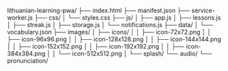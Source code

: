 lithuanian-learning-pwa/
├── index.html
├── manifest.json
├── service-worker.js
├── css/
│   └── styles.css
├── js/
│   ├── app.js
│   ├── lessons.js
│   ├── streak.js
│   ├── storage.js
│   └── notifications.js
├── data/
│   └── vocabulary.json
├── images/
│   ├── icons/
│   │   ├── icon-72x72.png
│   │   ├── icon-96x96.png
│   │   ├── icon-128x128.png
│   │   ├── icon-144x144.png
│   │   ├── icon-152x152.png
│   │   ├── icon-192x192.png
│   │   ├── icon-384x384.png
│   │   └── icon-512x512.png
│   └── splash/
└── audio/
    └── pronunciation/
